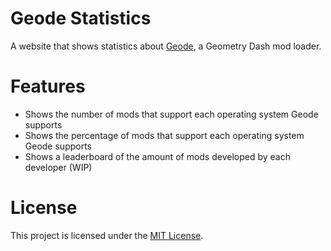 # Geode Statistics
A website that shows statistics about [Geode](https://geode-sdk.org), a Geometry Dash mod loader.

# Features
- Shows the number of mods that support each operating system Geode supports
- Shows the percentage of mods that support each operating system Geode supports
- Shows a leaderboard of the amount of mods developed by each developer (WIP)

# License
This project is licensed under the [MIT License](./LICENSE).